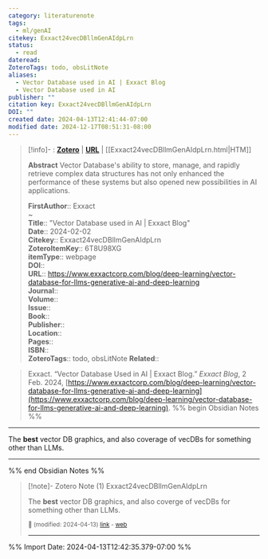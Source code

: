 ```yaml
---
category: literaturenote
tags:
  - ml/genAI
citekey: Exxact24vecDBllmGenAIdpLrn
status:
  - read
dateread: 
ZoteroTags: todo, obsLitNote
aliases:
  - Vector Database used in AI | Exxact Blog
  - Vector Database used in AI
publisher: ""
citation key: Exxact24vecDBllmGenAIdpLrn
DOI: ""
created date: 2024-04-13T12:41:44-07:00
modified date: 2024-12-17T08:51:31-08:00
---
```


> [!info]- : [**Zotero**](zotero://select/library/items/6T8U98XG)   | [**URL**](https://www.exxactcorp.com/blog/deep-learning/vector-database-for-llms-generative-ai-and-deep-learning) | [[Exxact24vecDBllmGenAIdpLrn.html|HTM]]
>
> 
> **Abstract**
> Vector Database's ability to store, manage, and rapidly retrieve complex data structures has not only enhanced the performance of these systems but also opened new possibilities in AI applications.
> 
> 
> **FirstAuthor**:: Exxact  
~    
> **Title**:: "Vector Database used in AI | Exxact Blog"  
> **Date**:: 2024-02-02  
> **Citekey**:: Exxact24vecDBllmGenAIdpLrn  
> **ZoteroItemKey**:: 6T8U98XG  
> **itemType**:: webpage  
> **DOI**::   
> **URL**:: https://www.exxactcorp.com/blog/deep-learning/vector-database-for-llms-generative-ai-and-deep-learning  
> **Journal**::   
> **Volume**::   
> **Issue**::   
> **Book**::   
> **Publisher**::   
> **Location**::    
> **Pages**::   
> **ISBN**::   
> **ZoteroTags**:: todo, obsLitNote
>**Related**:: 

> Exxact. “Vector Database Used in AI | Exxact Blog.” _Exxact Blog_, 2 Feb. 2024, [https://www.exxactcorp.com/blog/deep-learning/vector-database-for-llms-generative-ai-and-deep-learning](https://www.exxactcorp.com/blog/deep-learning/vector-database-for-llms-generative-ai-and-deep-learning).
%% begin Obsidian Notes %%
___
The **best** vector DB graphics, and also coverage of vecDBs for something other than LLMs.
___
%% end Obsidian Notes %%

> [!note]- Zotero Note (1)
> Exxact24vecDBllmGenAIdpLrn
> 
> The **best** vector DB graphics, and also coverge of vecDBs for something other than LLMs.
> 
> <small>📝️ (modified: 2024-04-13) [link](zotero://select/library/items/NVR5UCFX) - [web](http://zotero.org/users/60638/items/NVR5UCFX)</small>
>  
> ---




%% Import Date: 2024-04-13T12:42:35.379-07:00 %%
